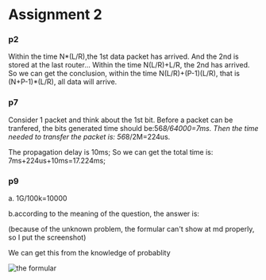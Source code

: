 # Assignment 2
### p2
Within the time N*(L/R),the 1st data packet has arrived. And the 2nd is stored at the last router... Within the time N(L/R)+L/R, the 2nd has arrived. So we can get the conclusion, within the time N(L/R)+(P-1)(L/R), that is (N+P-1)*(L/R), all data will arrive.

### p7
Consider 1 packet and think about the 1st bit. Before a packet can be tranfered, the bits generated time should be:56*8/64000=7ms. Then the time needed to transfer the packet is: 56*8/2M=224us. 

The propagation delay is 10ms; So we can get the total time is: 7ms+224us+10ms=17.224ms;
### p9 
a. 1G/100k=10000

b.according to the meaning of the question, the answer is:

(because of the unknown problem, the formular can't show at md properly, so I put the screenshot)

We can get this from the knowledge of probablity 

![the formular](https://note.youdao.com/yws/api/personal/file/WEB64b79076c6c6e01ebf716cc8ee210368?method=download&shareKey=370dae782c5a1905ab1157be1f182362)
